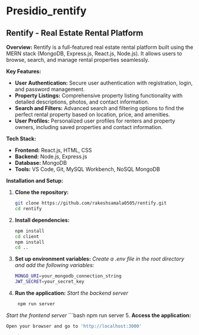 # Presidio_rentify
## Rentify - Real Estate Rental Platform

**Overview:**
Rentify is a full-featured real estate rental platform built using the MERN stack (MongoDB, Express.js, React.js, Node.js). It allows users to browse, search, and manage rental properties seamlessly.

**Key Features:**
- **User Authentication:** Secure user authentication with registration, login, and password management.
- **Property Listings:** Comprehensive property listing functionality with detailed descriptions, photos, and contact information.
- **Search and Filters:** Advanced search and filtering options to find the perfect rental property based on location, price, and amenities.
- **User Profiles:** Personalized user profiles for renters and property owners, including saved properties and contact information.

**Tech Stack:**
- **Frontend:** React.js, HTML, CSS
- **Backend:** Node.js, Express.js
- **Database:** MongoDB
- **Tools:** VS Code, Git, MySQL Workbench, NoSQL MongoDB

**Installation and Setup:**
1. **Clone the repository:**
   ```bash
   git clone https://github.com/rakeshsamala0505/rentify.git
   cd rentify
2. **Install dependencies:**
      ```bash
   npm install
   cd client
   npm install
   cd ..
3. **Set up environment variables:**
   *Create a .env file in the root directory and add the following variables:*
    ```bash
   MONGO_URI=your_mongodb_connection_string
   JWT_SECRET=your_secret_key
4. **Run the application:**
  *Start the backend server*
   ```bash
    npm run server
  *Start the frontend server*
    ```bash
     npm run server
5. **Access the application:**
   ```bash
   Open your browser and go to 'http://localhost:3000'


    

